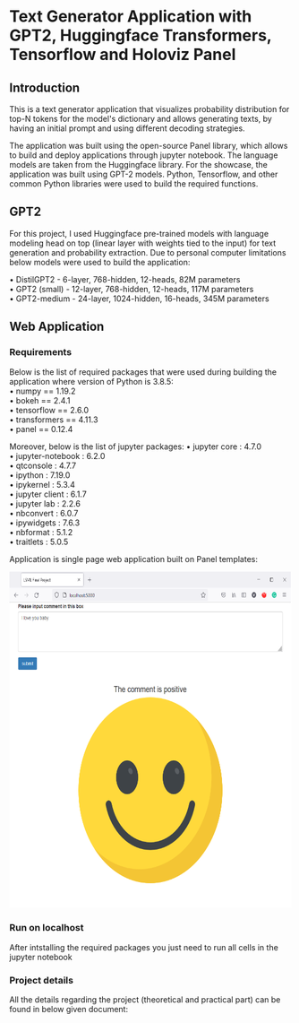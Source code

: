# Text Generator Application with GPT2, Huggingface Transformers, Tensorflow and Holoviz Panel

## Introduction

This is a text generator application that visualizes probability distribution for top-N tokens for the model's dictionary and allows generating texts, by having an initial prompt and using different decoding strategies.

The application was built using the open-source Panel library, which allows to build and deploy applications through jupyter notebook. The language models are taken from the Huggingface library. For the showcase, the application was built using GPT-2 models. Python, Tensorflow, and other common Python libraries were used to build the required functions.


##  GPT2
For this project, I used Huggingface pre-trained models with language modeling head on top (linear layer with weights tied to the input) for text generation and probability extraction. Due to personal computer limitations below models were used to build the application:

•	DistilGPT2 - 6-layer, 768-hidden, 12-heads, 82M parameters\
•	GPT2 (small) - 12-layer, 768-hidden, 12-heads, 117M parameters\
•	GPT2-medium - 24-layer, 1024-hidden, 16-heads, 345M parameters

## Web Application

### Requirements
Below is the list of required packages that were used during building the application where version of Python is 3.8.5:\
• numpy == 1.19.2\
• bokeh == 2.4.1\
• tensorflow == 2.6.0\
• transformers == 4.11.3\
• panel == 0.12.4

Moreover, below is the list of jupyter packages:
• jupyter core     : 4.7.0\
• jupyter-notebook : 6.2.0\
• qtconsole        : 4.7.7\
• ipython          : 7.19.0\
• ipykernel        : 5.3.4\
• jupyter client   : 6.1.7\
• jupyter lab      : 2.2.6\
• nbconvert        : 6.0.7\
• ipywidgets       : 7.6.3\
• nbformat         : 5.1.2\
• traitlets        : 5.0.5


Application is single page web application built on Panel templates:

<p align='center'>
  <a href="#"><img src='https://raw.githubusercontent.com/Vusal123/sentiment_analysis/main/images/main_page.png' width="700" height="600"></a>
</p>

### Run on localhost

After intstalling the required packages you just need to run all cells in the jupyter notebook

### Project details

All the details regarding the project (theoretical and practical part) can be found in below given document:

